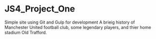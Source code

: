 # JS4_Project_One
Simple site using Git and Gulp for development
A brieig history of Manchester United football club, some legendary players, and thier home stadium Old Trafford.
